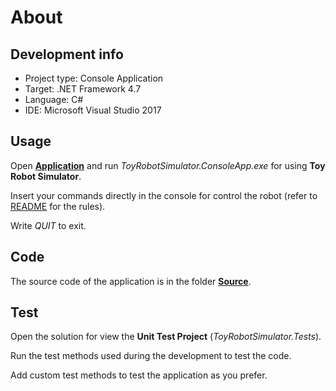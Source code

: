 About
===================

Development info
------------

- Project type: Console Application
- Target: .NET Framework 4.7
- Language: C#
- IDE: Microsoft Visual Studio 2017 

Usage
------------

Open **[Application](Application)** and run *ToyRobotSimulator.ConsoleApp.exe* for using **Toy Robot Simulator**.

Insert your commands directly in the console for control the robot (refer to [README](README.md) for the rules).

Write *QUIT* to exit.

Code
------------

The source code of the application is in the folder **[Source](Source)**.

Test
------------

Open the solution for view the **Unit Test Project** (*ToyRobotSimulator.Tests*).

Run the test methods used during the development to test the code.

Add custom test methods to test the application as you prefer.

